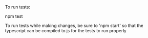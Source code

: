
To run tests:

npm test

To run tests while making changes, be sure to 'npm start' so that the typescript can be compiled to js for the tests to run properly